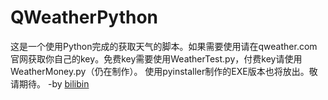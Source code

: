 # QWeatherPython
这是一个使用Python完成的获取天气的脚本。如果需要使用请在qweather.com官网获取你自己的key。免费key需要使用WeatherTest.py，付费key请使用WeatherMoney.py（仍在制作）。
使用pyinstaller制作的EXE版本也将放出。敬请期待。
-by <a href= "https://github.com/iambilibin" >
 bilibin</a>
